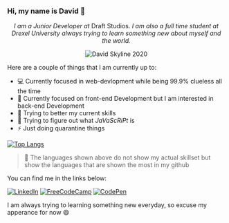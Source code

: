### Hi, my name is David  👋 

<p align="center">
 <em>I am a Junior Developer at</em> Draft Studios. <em>I am also a full time student at Drexel University </span> always trying to learn something new about myself and the world.</em>
</p>

<p align="center">
 <img src="/imgs/davidskyline.gif" alt="David Skyline 2020" >
</p>

Here are a couple of things that I am currently up to: 
 - :computer: Currently focused in web-devlopment while being 99.9% clueless all the time
 - :art: Currently focused on front-end Development but I am interested in back-end Development
 - 🌱 Trying to better my current skills
 - :thinking: Trying to figure out what _JaVaScRiPt_ is
 - ⚡ Just doing quarantine things
 
 

[![Top Langs](https://github-readme-stats.vercel.app/api/top-langs/?username=davidcastel&layout=compact&hide=vue&theme=prussian)](https://github.com/davidcastel/)

> 🚨 The languages shown above do not show my actual skillset but show the languages that are shown the most in my github


You can find me in the links below:
<p>
 <a href="https://www.linkedin.com/in/davidcastel"><img src="https://img.shields.io/badge/LinkedIn-_.svg?style=for-the-badge&logo=linkedin&color=blue" alt="LinkedIn"></a>
 <a href="https://www.freecodecamp.org/davidcastel"><img src="https://img.shields.io/badge/FreeCodeCamp-_.svg?style=for-the-badge&logo=FreeCodeCamp&color=black" alt="FreeCodeCamp"></a>
 <a href="https://codepen.io/davidcastel"><img src="https://img.shields.io/badge/CodePen-_.svg?style=for-the-badge&logo=CodePen&color=grey" alt="CodePen"></a>
</p>


I am always trying to learning something new everyday, so excuse my apperance for now :smile:


<!--
Sources:

Github Readme Status:
https://github.com/anuraghazra/github-readme-stats/

Github Badge:
https://shields.io/

Github Skyline:
https://skyline.github.com/
-->
